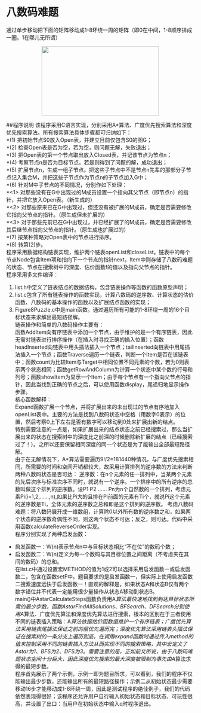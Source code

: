 # 八数码难题
通过单步移动把下面的矩阵移动成1-8环绕一周的矩阵（即0在中间，1-8顺序排成一圈，1在哪儿无所谓）  
<p align="center">
	<img src="https://github.com/KevinNum1/IntelligentSearch/blob/master/images/figure8matrix.png" width="314" height="186">
</p>

##程序说明
该程序采用C语言实现，分别采用A*算法、广度优先搜索算法和深度优先搜索算法。所有搜索算法具体步骤都可归纳如下：  
*(1)	把初始节点S0放入Open表，并建立目前仅包含S0的图G；  
*(2)	检查Open表是否为空，若为空，则问题无解，失败退出；  
*(3)	把Open表的第一个节点取出放入Closed表，并记该节点为节点n；  
*(4)	考察节点n是否为目标节点。若是则得到了问题的解，成功退出；  
*(5)	扩展节点n，生成一组子节点。把这些子节点中不是节点n先辈的那部分子节点记入集合M，并把这些子节点作为节点n的子节点加入G中；  
*(6)	针对M中子节点的不同情况，分别作如下处理：  
*<1>	对那些没有在G中出现过的M成员设置一个指向其父节点（即节点n）的指针，并把它放入Open表。（新生成的）  
*<2>	对那些原来已在G中出现过，但还没有被扩展的M成员，确定是否需要修改它指向父节点的指针。（原生成但未扩展的）  
*<3>	对于那些先前已在G中出现过，并已经扩展了的M成员，确定是否需要修改其后继节点指向父节点的指针。（原生成也扩展过的）  
*(7)	按某种策略对Open表中的节点进行排序。  
*(8)	转第(2)步。    
程序采用数据结构链表实现，维护两个链表openList和closeList。链表中的每个节点Node包含Item项和指向下一个节点的指针next，Item中则存储了八数码难题的状态、节点在搜索树中的深度、估价函数f的值以及指向父节点的指针。  
程序采用多文件编译：  
1)	list.h中定义了链表结点的数据结构，包含链表操作等函数的函数原型声明；  
2)	list.c包含了所有链表操作的函数实现，计算八数码的逆序数、计算状态的估价函数、八数码的基本操作的函数以及扩展结点函数的实现；  
3)	Figure8Puzzle.c中是main函数。通过遍历所有可能的1-8环绕一周的16个目标状态来求解出最短路径解。  
链表操作和简单的八数码操作主要有：  
函数AddItem向有序链表中添加一个节点，由于维护的是一个有序链表，因此无需对链表进行排序操作（在插入时寻找正确的插入位置）；函数headInserted向链表中用头插法插入一个节点；tailInserted向链表中用尾插法插入一个节点；函数Traverse遍历一个链表，判断一个Item是否在该链表中；函数count为比较Item与Target中相同位置不同元素的个数，若为0则表示两个状态相同；函数getRowAndColumn为计算一个状态中某个数的行号和列号；函数showItem为显示一个Item；由于每个节点有一个指向父节点的指针，因此当找到正确的节点之后，可以使用函数display，尾递归地显示操作步骤。  
核心函数解释：  
Expand函数扩展一个节点，并将扩展出来的未出现过的节点有序地加入openList表中。主要的方法是找到八数码状态中空格（用数字0表示）的位置，然后考察0上下左右是否有数字可以移动到0处来扩展出新的结点。  
特别需要注意的一点是，如果扩展出来的结点状态之前已经搜索过，那么当扩展出来的状态在搜索树中的深度比之前深的时候删除新扩展的结点（已经搜索过了！）。之所以还要保留相同深度的同一个状态是为了能输出全部最短路径解。  
由于在无解情况下，A*算法需要遍历9!/2=181440种情况，与广度优先搜索相同，所需要的时间和空间开销都较大，故采用计算排列的逆序数的方法来判断两种八数码状态是否可达：
逆序数：在n个元素的任一排列中，当某两个元素的先后次序与标准次序不同时，就说有一个逆序。一个排序中的所有逆序的总数叫做这个排列的逆序数。设P1 P2 …… Pn为n个自然数的一个排列，考虑元素Pi(i=1,2,……,n),如果比Pi大的且排在Pi前面的元素有Ti个，就说Pi这个元素的逆序数是Ti，全体元素的逆序数之总和即是这个排列的逆序数。
考虑八数码难题：将八数码展开成一维数组，计算除0以外所有数的逆序数之和，如果两个状态的逆序数奇偶性不同，则这两个状态不可达；反之，则可达。代码中采用函数calculateReverseOrder实现。  
程序分别实现了两种启发函数：  
* 启发函数一：W(n)表示节点n中与目标状态相比“不在位”的数码个数；  
* 启发函数二：W(n)定义为每一个数码与其目标位置之间距离（不考虑夹在其间的数码）的总和。  
在list.c中通过设置宏METHOD的值为1或2可以选择采用启发函数一或启发函数二，包含在函数setF中。题目要求的是启发函数一，但实际上使用启发函数二搜索速度远快于启发函数一！直观的解释是，如果状态A和状态B仅有两个数字错位并不代表一定能用很少量操作从状态A移动到状态B。  
main()中AstarCalculateSteps函数负责用A*算法最快速地找到到达目标状态所需的最少步数，函数AstarFindAllSolutions、BFSearch、DFSearch分别使用A*算法、广度优先算法和深度优先算法进行搜索，根本的区别在于三者使用不同的链表插入策略：A*算法依据估价函数值维护一个有序链表；广度优先算法采用链表尾插法保证之前的层优先遍历完；深度优先算法采用链表头插法保证在搜索树的一条分支上遍历到底。在调用expand函数时通过传入method的值来控制采用不同的链表插入方法从而实现不同的搜索策略，其中宏定义了Astar为1、BFS为2、DFS为3。需要注意的是，正如前文所说，由于八数码难题状态空间十分巨大，因此深度优先搜索的最大深度被限制为事先由A*算法求得的最短步数。  
程序首先展示了两个示例，示例一即为题目所求，可以看到，我们的程序不仅能输出最少步数，还能输出所有的最短路径操作；示例二从初始状态最少需要移动16步才能移动成1-8环绕一周，因此是测试程序的绝佳例子，我们的代码依然表现得很好；该程序还允许用户自行输入初始状态和目标状态，可玩性很高，并设置了出口：当用户在初始状态中输入q时程序退出。  
